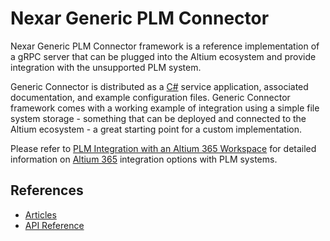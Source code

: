 # Nexar Generic PLM Connector

Nexar Generic PLM Connector framework is a reference implementation of a gRPC server 
that can be plugged into the Altium ecosystem and provide integration with 
the unsupported PLM system. 

Generic Connector is distributed as a [C#](https://github.com/NexarDeveloper/nexar-plm-connector-cs) service application, 
associated documentation, and example configuration files. Generic Connector framework comes 
with a working example of integration using a simple file system storage - 
something that can be deployed and connected to the Altium ecosystem - a great starting point 
for a custom implementation.

Please refer to [PLM Integration with an Altium 365 Workspace](https://www.altium.com/documentation/altium-365/plm-integration)
for detailed information on [Altium 365](https://www.altium.com/altium-365) integration options with PLM systems.

## References
 - [Articles](articles/intro.md)
 - [API Reference](api/index.md) 
